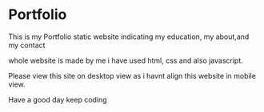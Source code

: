# Portfolio
This is my Portfolio static website 
indicating my education, my about,and my contact


whole website is made  by me 
i have used html, css and also javascript.

Please view this site on desktop 
view as i havnt align this 
website in mobile view.

Have a good day keep coding 

